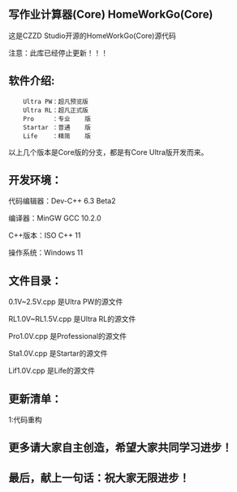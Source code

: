 写作业计算器(Core)   HomeWorkGo(Core)
----------------------------------------------------------------------------------
这是CZZD Studio开源的HomeWorkGo(Core)源代码

注意：此库已经停止更新！！！

软件介绍:
----------------------------------------------------------------------------------
        Ultra PW：超凡预览版
        Ultra RL：超凡正式版
        Pro     ：专业    版
        Startar ：普通    版
        Life    ：精简    版
以上几个版本是Core版的分支，都是有Core Ultra版开发而来。

开发环境：
----------------------------------------------------------------------------------
代码编辑器：Dev-C++ 6.3 Beta2

编译器：MinGW GCC 10.2.0

C++版本：ISO C++ 11

操作系统：Windows 11

文件目录：
-----------------------------------------------------------------------------------
0.1V~2.5V.cpp 是Ultra PW的源文件

RL1.0V~RL1.5V.cpp 是Ultra RL的源文件

Pro1.0V.cpp 是Professional的源文件

Sta1.0V.cpp 是Startar的源文件

Lif1.0V.cpp 是Life的源文件

更新清单：
------------------------------------------------------------------------------------
1:代码重构

更多请大家自主创造，希望大家共同学习进步！
-
最后，献上一句话：祝大家无限进步！
-
